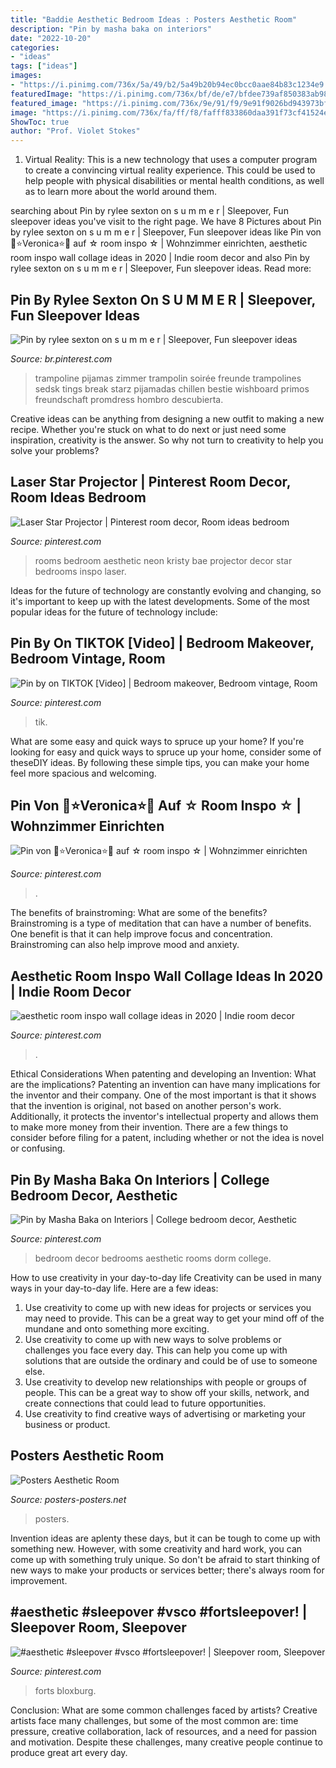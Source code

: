 ```yaml
---
title: "Baddie Aesthetic Bedroom Ideas : Posters Aesthetic Room"
description: "Pin by masha baka on interiors"
date: "2022-10-20"
categories:
- "ideas"
tags: ["ideas"]
images:
- "https://i.pinimg.com/736x/5a/49/b2/5a49b20b94ec0bcc0aae84b83c1234e9.jpg"
featuredImage: "https://i.pinimg.com/736x/bf/de/e7/bfdee739af850383ab98a0b3bd0be4cc.jpg"
featured_image: "https://i.pinimg.com/736x/9e/91/f9/9e91f9026bd943973bfdd41149073e3a.jpg"
image: "https://i.pinimg.com/736x/fa/ff/f8/fafff833860daa391f73cf41524ea305.jpg"
ShowToc: true
author: "Prof. Violet Stokes"
---
```



1. Virtual Reality: This is a new technology that uses a computer program to create a convincing virtual reality experience. This could be used to help people with physical disabilities or mental health conditions, as well as to learn more about the world around them. 

	

		
searching about Pin by rylee sexton on s u m m e r | Sleepover, Fun sleepover ideas you've visit to the right page. We have 8 Pictures about Pin by rylee sexton on s u m m e r | Sleepover, Fun sleepover ideas like Pin von 🌻⭐️Veronica⭐️🌻 auf ☆ room inspo ☆ | Wohnzimmer einrichten, aesthetic room inspo wall collage ideas in 2020 | Indie room decor and also Pin by rylee sexton on s u m m e r | Sleepover, Fun sleepover ideas. Read more:
		
    
## Pin By Rylee Sexton On S U M M E R | Sleepover, Fun Sleepover Ideas

<img loading=lazy src="https://i.pinimg.com/736x/d7/2d/63/d72d63be6fbf1704a25bdbf62d6300c0.jpg" onerror="this.onerror=null;this.src='https://tse2.mm.bing.net/th?id=OIP.vYxgiJcMjhLqg4XDNuaKKAHaJ3&amp;pid=15.1';" alt="Pin by rylee sexton on s u m m e r | Sleepover, Fun sleepover ideas">

_Source: br.pinterest.com_

>trampoline pijamas zimmer trampolin soirée freunde trampolines sedsk tings break starz pijamadas chillen bestie wishboard primos freundschaft promdress hombro descubierta. 

	

Creative ideas can be anything from designing a new outfit to making a new recipe. Whether you're stuck on what to do next or just need some inspiration, creativity is the answer. So why not turn to creativity to help you solve your problems?

    
## Laser Star Projector | Pinterest Room Decor, Room Ideas Bedroom

<img loading=lazy src="https://i.pinimg.com/736x/32/a2/eb/32a2eb3ed3b08849f12d28470d455323.jpg" onerror="this.onerror=null;this.src='https://tse2.mm.bing.net/th?id=OIP.HXI45uLrg_yRKxm1qQhmTwHaJ3&amp;pid=15.1';" alt="Laser Star Projector | Pinterest room decor, Room ideas bedroom">

_Source: pinterest.com_

>rooms bedroom aesthetic neon kristy bae projector decor star bedrooms inspo laser. 

	

Ideas for the future of technology are constantly evolving and changing, so it's important to keep up with the latest developments. Some of the most popular ideas for the future of technology include: 

    
## Pin By On TIKTOK [Video] | Bedroom Makeover, Bedroom Vintage, Room

<img loading=lazy src="https://i.pinimg.com/736x/fa/ff/f8/fafff833860daa391f73cf41524ea305.jpg" onerror="this.onerror=null;this.src='https://tse4.mm.bing.net/th?id=OIP.qjSxBbcQ4E1DEv619gcBogHaNK&amp;pid=15.1';" alt="Pin by on TIKTOK [Video] | Bedroom makeover, Bedroom vintage, Room">

_Source: pinterest.com_

>tik. 

	

What are some easy and quick ways to spruce up your home?
If you're looking for easy and quick ways to spruce up your home, consider some of theseDIY ideas. By following these simple tips, you can make your home feel more spacious and welcoming.

    
## Pin Von 🌻⭐️Veronica⭐️🌻 Auf ☆ Room Inspo ☆ | Wohnzimmer Einrichten

<img loading=lazy src="https://i.pinimg.com/736x/5a/49/b2/5a49b20b94ec0bcc0aae84b83c1234e9.jpg" onerror="this.onerror=null;this.src='https://tse3.mm.bing.net/th?id=OIP.mXX7SynoABFwEmUNuAU3JgHaJ3&amp;pid=15.1';" alt="Pin von 🌻⭐️Veronica⭐️🌻 auf ☆ room inspo ☆ | Wohnzimmer einrichten">

_Source: pinterest.com_

>. 

	

The benefits of brainstroming: What are some of the benefits?
Brainstroming is a type of meditation that can have a number of benefits. One benefit is that it can help improve focus and concentration. Brainstroming can also help improve mood and anxiety.

    
## Aesthetic Room Inspo Wall Collage Ideas In 2020 | Indie Room Decor

<img loading=lazy src="https://i.pinimg.com/736x/56/67/53/566753efcef94061bcf27c506c95e38b.jpg" onerror="this.onerror=null;this.src='https://tse2.mm.bing.net/th?id=OIP.8omlov4WTgBIxC2JIPEKUwHaN6&amp;pid=15.1';" alt="aesthetic room inspo wall collage ideas in 2020 | Indie room decor">

_Source: pinterest.com_

>. 

	

Ethical Considerations When patenting and developing an Invention: What are the implications?
Patenting an invention can have many implications for the inventor and their company. One of the most important is that it shows that the invention is original, not based on another person's work. Additionally, it protects the inventor's intellectual property and allows them to make more money from their invention. There are a few things to consider before filing for a patent, including whether or not the idea is novel or confusing.

    
## Pin By Masha Baka On Interiors | College Bedroom Decor, Aesthetic

<img loading=lazy src="https://i.pinimg.com/736x/9e/91/f9/9e91f9026bd943973bfdd41149073e3a.jpg" onerror="this.onerror=null;this.src='https://tse1.mm.bing.net/th?id=OIP.s1TFpQAx1SvRRKebXnv5hwHaNL&amp;pid=15.1';" alt="Pin by Masha Baka on Interiors | College bedroom decor, Aesthetic">

_Source: pinterest.com_

>bedroom decor bedrooms aesthetic rooms dorm college. 

	

How to use creativity in your day-to-day life
Creativity can be used in many ways in your day-to-day life. Here are a few ideas: 
1. Use creativity to come up with new ideas for projects or services you may need to provide. This can be a great way to get your mind off of the mundane and onto something more exciting. 
2. Use creativity to come up with new ways to solve problems or challenges you face every day. This can help you come up with solutions that are outside the ordinary and could be of use to someone else. 
3. Use creativity to develop new relationships with people or groups of people. This can be a great way to show off your skills, network, and create connections that could lead to future opportunities. 
4. Use creativity to find creative ways of advertising or marketing your business or product.

    
## Posters Aesthetic Room

<img loading=lazy src="https://i.pinimg.com/originals/ce/a7/ac/cea7ac3fbee406f49285f31effe5f3a1.jpg" onerror="this.onerror=null;this.src='https://tse3.mm.bing.net/th?id=OIP.quMIf6zXp6-Io2gZZbynWgHaJ4&amp;pid=15.1';" alt="Posters Aesthetic Room">

_Source: posters-posters.net_

>posters. 

	

Invention ideas are aplenty these days, but it can be tough to come up with something new. However, with some creativity and hard work, you can come up with something truly unique. So don't be afraid to start thinking of new ways to make your products or services better; there's always room for improvement.

    
## #aesthetic #sleepover #vsco #fortsleepover! | Sleepover Room, Sleepover

<img loading=lazy src="https://i.pinimg.com/736x/bf/de/e7/bfdee739af850383ab98a0b3bd0be4cc.jpg" onerror="this.onerror=null;this.src='https://tse2.mm.bing.net/th?id=OIP.xIqe_JfLCocMciBc3LUGYwHaNK&amp;pid=15.1';" alt="#aesthetic #sleepover #vsco #fortsleepover! | Sleepover room, Sleepover">

_Source: pinterest.com_

>forts bloxburg. 

	

Conclusion: What are some common challenges faced by artists?
Creative artists face many challenges, but some of the most common are: time pressure, creative collaboration, lack of resources, and a need for passion and motivation. Despite these challenges, many creative people continue to produce great art every day.


